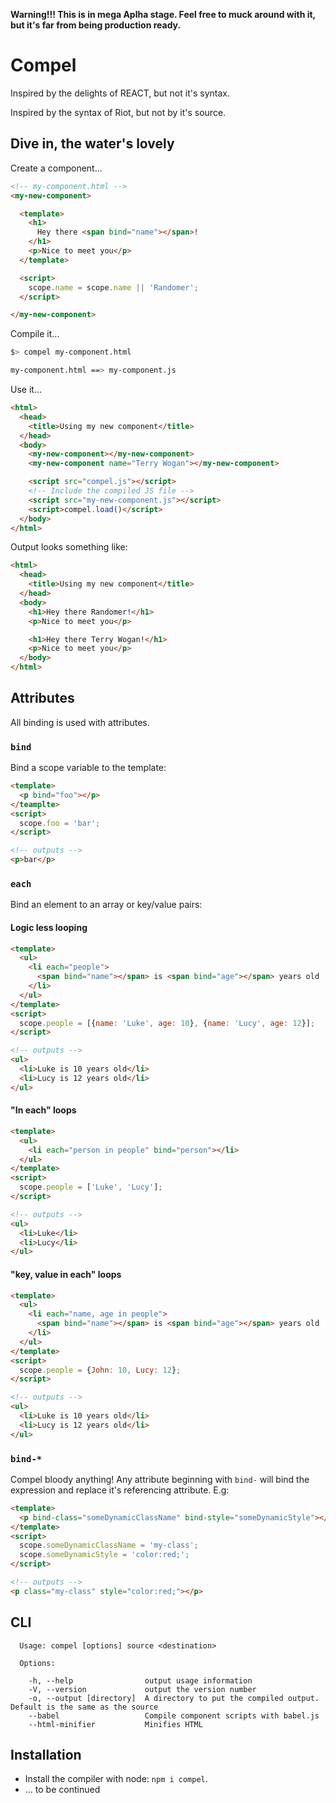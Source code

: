 **Warning!!! This is in mega Aplha stage. Feel free to muck around with it, but it's far from being production ready.**

Compel
======

Inspired by the delights of REACT, but not it's syntax.

Inspired by the syntax of Riot, but not by it's source.

Dive in, the water's lovely
---------------------------

Create a component...

```html
<!-- my-component.html -->
<my-new-component>

  <template>
    <h1>
      Hey there <span bind="name"></span>!
    </h1>
    <p>Nice to meet you</p>
  </template>

  <script>
    scope.name = scope.name || 'Randomer';
  </script>

</my-new-component>
```

Compile it...

```sh
$> compel my-component.html

my-component.html ==> my-component.js
```

Use it...

```html
<html>
  <head>
    <title>Using my new component</title>
  </head>
  <body>
    <my-new-component></my-new-component>
    <my-new-component name="Terry Wogan"></my-new-component>

    <script src="compel.js"></script>
    <!-- Include the compiled JS file -->
    <script src="my-new-component.js"></script>
    <script>compel.load()</script>
  </body>
</html>
```

Output looks something like:

```html
<html>
  <head>
    <title>Using my new component</title>
  </head>
  <body>
    <h1>Hey there Randomer!</h1>
    <p>Nice to meet you</p>

    <h1>Hey there Terry Wogan!</h1>
    <p>Nice to meet you</p>
  </body>
</html>
```

Attributes
----------

All binding is used with attributes.

### `bind`

Bind a scope variable to the template:

```html
<template>
  <p bind="foo"></p>
</teamplte>
<script>
  scope.foo = 'bar';
</script>
```

```html
<!-- outputs -->
<p>bar</p>
```

### `each`

Bind an element to an array or key/value pairs:

#### Logic less looping

```html
<template>
  <ul>
    <li each="people">
      <span bind="name"></span> is <span bind="age"></span> years old
    </li>
  </ul>
</template>
<script>
  scope.people = [{name: 'Luke', age: 10}, {name: 'Lucy', age: 12}];
</script>
```

```html
<!-- outputs -->
<ul>
  <li>Luke is 10 years old</li>
  <li>Lucy is 12 years old</li>
</ul>
```

#### "In each" loops

```html
<template>
  <ul>
    <li each="person in people" bind="person"></li>
  </ul>
</template>
<script>
  scope.people = ['Luke', 'Lucy'];
</script>
```

```html
<!-- outputs -->
<ul>
  <li>Luke</li>
  <li>Lucy</li>
</ul>
```

#### "key, value in each" loops

```html
<template>
  <ul>
    <li each="name, age in people">
      <span bind="name"></span> is <span bind="age"></span> years old
    </li>
  </ul>
</template>
<script>
  scope.people = {John: 10, Lucy: 12};
</script>
```

```html
<!-- outputs -->
<ul>
  <li>Luke is 10 years old</li>
  <li>Lucy is 12 years old</li>
</ul>
```

### `bind-*`

Compel bloody anything! Any attribute beginning with `bind-` will bind the
expression and replace it's referencing attribute. E.g:

```html
<template>
  <p bind-class="someDynamicClassName" bind-style="someDynamicStyle"></p>
</template>
<script>
  scope.someDynamicClassName = 'my-class';
  scope.someDynamicStyle = 'color:red;';
</script>
```

```html
<!-- outputs -->
<p class="my-class" style="color:red;"></p>
```

CLI
---

```
  Usage: compel [options] source <destination>

  Options:

    -h, --help                output usage information
    -V, --version             output the version number
    -o, --output [directory]  A directory to put the compiled output. Default is the same as the source
    --babel                   Compile component scripts with babel.js
    --html-minifier           Minifies HTML
```

Installation
------------

- Install the compiler with node: `npm i compel`.
- ... to be continued
